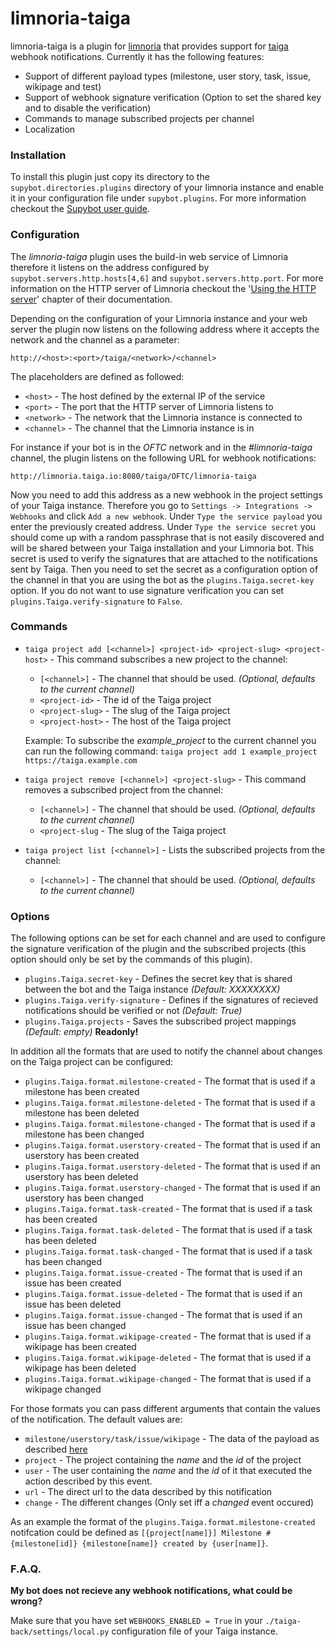 # limnoria-taiga

limnoria-taiga is a plugin for [limnoria](https://github.com/ProgVal/Limnoria) that provides support for [taiga](https://taiga.io) webhook notifications. Currently it has the following features:

  - Support of different payload types (milestone, user story, task, issue, wikipage and test)
  - Support of webhook signature verification (Option to set the shared key and to disable the verification)
  - Commands to manage subscribed projects per channel
  - Localization

### Installation

To install this plugin just copy its directory to the `supybot.directories.plugins` directory of your limnoria instance and enable it in your configuration file under `supybot.plugins`. For more information checkout the [Supybot user guide](http://doc.supybot.aperio.fr/en/latest/use/index.html).

### Configuration

The _limnoria-taiga_ plugin uses the build-in web service of Limnoria therefore it listens on the address configured by `supybot.servers.http.hosts[4,6]` and `supybot.servers.http.port`. For more information on the HTTP server of Limnoria checkout the '[Using the HTTP server](http://doc.supybot.aperio.fr/en/latest/use/httpserver.html)' chapter of their documentation.

Depending on the configuration of your Limnoria instance and your web server the plugin now listens on the following address where it accepts the network and the channel as a parameter:

`http://<host>:<port>/taiga/<network>/<channel>`

The placeholders are defined as followed:

  - `<host>` - The host defined by the external IP of the service
  - `<port>` - The port that the HTTP server of Limnoria listens to
  - `<network>` - The network that the Limnoria instance is connected to
  - `<channel>` - The channel that the Limnoria instance is in

For instance if your bot is in the _OFTC_ network and in the _#limnoria-taiga_ channel, the plugin listens on the following URL for webhook notifications:

`http://limnoria.taiga.io:8080/taiga/OFTC/limnoria-taiga`

Now you need to add this address as a new webhook in the project settings of your Taiga instance. Therefore you go to `Settings -> Integrations -> Webhooks` and click `Add a new webhook`. Under `Type the service payload` you enter the previously created address. Under `Type the service secret` you should come up with a random passphrase that is not easily discovered and will be shared between your Taiga installation and your Limnoria bot. This secret is used to verify the signatures that are attached to the notifications sent by Taiga. Then you need to set the secret as a configuration option of the channel in that you are using the bot as the `plugins.Taiga.secret-key` option. If you do not want to use signature verification you can set `plugins.Taiga.verify-signature` to `False`.

### Commands

- `taiga project add [<channel>] <project-id> <project-slug> <project-host>` -
  This command subscribes a new project to the channel:
    - `[<channel>]` - The channel that should be used. _(Optional, defaults to the current channel)_
    - `<project-id>` - The id of the Taiga project
    - `<project-slug>` - The slug of the Taiga project
    - `<project-host>` - The host of the Taiga project

  Example: To subscribe the _example_project_ to the current channel you can run the following command: `taiga project add 1 example_project https://taiga.example.com`

- `taiga project remove [<channel>] <project-slug>` - This command removes a subscribed project from the channel:
    - `[<channel>]` - The channel that should be used. _(Optional, defaults to the current channel)_
    - `<project-slug` - The slug of the Taiga project

- `taiga project list [<channel>]` - Lists the subscribed projects from the channel:
    - `[<channel>]` - The channel that should be used. _(Optional, defaults to the current channel)_

### Options

The following options can be set for each channel and are used to configure the signature verification of the plugin and the subscribed projects (this option should only be set by the commands of this plugin).

- `plugins.Taiga.secret-key` - Defines the secret key that is shared between the bot and the Taiga instance _(Default: XXXXXXXX)_
- `plugins.Taiga.verify-signature` - Defines if the signatures of recieved notifications should be verified or not _(Default: True)_
- `plugins.Taiga.projects` - Saves the subscribed project mappings _(Default: empty)_ **Readonly!**

In addition all the formats that are used to notify the channel about changes on the Taiga project can be configured:

- `plugins.Taiga.format.milestone-created` - The format that is used if a milestone has been created
- `plugins.Taiga.format.milestone-deleted` - The format that is used if a milestone has been deleted
- `plugins.Taiga.format.milestone-changed` - The format that is used if a milestone has been changed
- `plugins.Taiga.format.userstory-created` - The format that is used if an userstory has been created
- `plugins.Taiga.format.userstory-deleted` - The format that is used if an userstory has been deleted
- `plugins.Taiga.format.userstory-changed` - The format that is used if an userstory has been changed
- `plugins.Taiga.format.task-created` - The format that is used if a task has been created
- `plugins.Taiga.format.task-deleted` - The format that is used if a task has been deleted
- `plugins.Taiga.format.task-changed` - The format that is used if a task has been changed
- `plugins.Taiga.format.issue-created` - The format that is used if an issue has been created
- `plugins.Taiga.format.issue-deleted` - The format that is used if an issue has been deleted
- `plugins.Taiga.format.issue-changed` - The format that is used if an issue has been changed
- `plugins.Taiga.format.wikipage-created` - The format that is used if a wikipage has been created
- `plugins.Taiga.format.wikipage-deleted` - The format that is used if a wikipage has been deleted
- `plugins.Taiga.format.wikipage-changed` - The format that is used if a wikipage changed

For those formats you can pass different arguments that contain the values of the notification. The default values are:

- `milestone/userstory/task/issue/wikipage` - The data of the payload as described [here](http://taigaio.github.io/taiga-doc/dist/webhooks.html#_test_payload)
- `project` - The project containing the *name* and the *id* of the project
- `user` - The user containing the *name* and the *id* of it that executed the action described by this event.
- `url` - The direct url to the data described by this notification 
- `change` - The different changes (Only set iff a *changed* event occured)

As an example the format of the `plugins.Taiga.format.milestone-created` notifcation could be defined as `[{project[name]}] Milestone #{milestone[id]} {milestone[name]} created by {user[name]}`.

### F.A.Q.

**My bot does not recieve any webhook notifications, what could be wrong?**

Make sure that you have set `WEBHOOKS_ENABLED = True` in your `./taiga-back/settings/local.py` configuration file of your Taiga instance.
